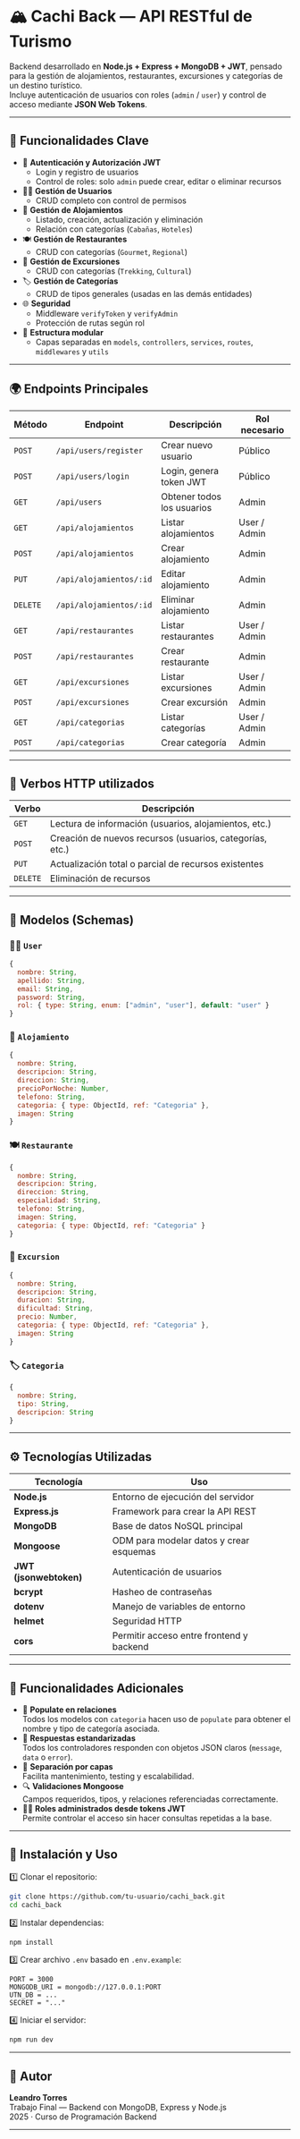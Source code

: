 # 🏔️ Cachi Back — API RESTful de Turismo

Backend desarrollado en **Node.js + Express + MongoDB + JWT**, pensado para la gestión de alojamientos, restaurantes, excursiones y categorías de un destino turístico.  
Incluye autenticación de usuarios con roles (`admin` / `user`) y control de acceso mediante **JSON Web Tokens**.

---

## 🚀 Funcionalidades Clave

- 🔐 **Autenticación y Autorización JWT**
  - Login y registro de usuarios
  - Control de roles: solo `admin` puede crear, editar o eliminar recursos
- 🧑‍💼 **Gestión de Usuarios**
  - CRUD completo con control de permisos
- 🏨 **Gestión de Alojamientos**
  - Listado, creación, actualización y eliminación
  - Relación con categorías (`Cabañas`, `Hoteles`)
- 🍽️ **Gestión de Restaurantes**
  - CRUD con categorías (`Gourmet`, `Regional`)
- 🧭 **Gestión de Excursiones**
  - CRUD con categorías (`Trekking`, `Cultural`)
- 🏷️ **Gestión de Categorías**
  - CRUD de tipos generales (usadas en las demás entidades)
- 🌐 **Seguridad**
  - Middleware `verifyToken` y `verifyAdmin`
  - Protección de rutas según rol
- 🧰 **Estructura modular**
  - Capas separadas en `models`, `controllers`, `services`, `routes`, `middlewares` y `utils`

---

## 🌍 Endpoints Principales

| Método   | Endpoint                | Descripción                | Rol necesario |
| -------- | ----------------------- | -------------------------- | ------------- |
| `POST`   | `/api/users/register`   | Crear nuevo usuario        | Público       |
| `POST`   | `/api/users/login`      | Login, genera token JWT    | Público       |
| `GET`    | `/api/users`            | Obtener todos los usuarios | Admin         |
| `GET`    | `/api/alojamientos`     | Listar alojamientos        | User / Admin  |
| `POST`   | `/api/alojamientos`     | Crear alojamiento          | Admin         |
| `PUT`    | `/api/alojamientos/:id` | Editar alojamiento         | Admin         |
| `DELETE` | `/api/alojamientos/:id` | Eliminar alojamiento       | Admin         |
| `GET`    | `/api/restaurantes`     | Listar restaurantes        | User / Admin  |
| `POST`   | `/api/restaurantes`     | Crear restaurante          | Admin         |
| `GET`    | `/api/excursiones`      | Listar excursiones         | User / Admin  |
| `POST`   | `/api/excursiones`      | Crear excursión            | Admin         |
| `GET`    | `/api/categorias`       | Listar categorías          | User / Admin  |
| `POST`   | `/api/categorias`       | Crear categoría            | Admin         |

---

## 🧩 Verbos HTTP utilizados

| Verbo    | Descripción                                              |
| -------- | -------------------------------------------------------- |
| `GET`    | Lectura de información (usuarios, alojamientos, etc.)    |
| `POST`   | Creación de nuevos recursos (usuarios, categorías, etc.) |
| `PUT`    | Actualización total o parcial de recursos existentes     |
| `DELETE` | Eliminación de recursos                                  |

---

## 🧠 Modelos (Schemas)

### 🧍‍♂️ `User`

```js
{
  nombre: String,
  apellido: String,
  email: String,
  password: String,
  rol: { type: String, enum: ["admin", "user"], default: "user" }
}
```

### 🏨 `Alojamiento`

```js
{
  nombre: String,
  descripcion: String,
  direccion: String,
  precioPorNoche: Number,
  telefono: String,
  categoria: { type: ObjectId, ref: "Categoria" },
  imagen: String
}
```

### 🍽️ `Restaurante`

```js
{
  nombre: String,
  descripcion: String,
  direccion: String,
  especialidad: String,
  telefono: String,
  imagen: String,
  categoria: { type: ObjectId, ref: "Categoria" }
}
```

### 🧭 `Excursion`

```js
{
  nombre: String,
  descripcion: String,
  duracion: String,
  dificultad: String,
  precio: Number,
  categoria: { type: ObjectId, ref: "Categoria" },
  imagen: String
}
```

### 🏷️ `Categoria`

```js
{
  nombre: String,
  tipo: String,
  descripcion: String
}
```

---

## ⚙️ Tecnologías Utilizadas

| Tecnología             | Uso                                      |
| ---------------------- | ---------------------------------------- |
| **Node.js**            | Entorno de ejecución del servidor        |
| **Express.js**         | Framework para crear la API REST         |
| **MongoDB**            | Base de datos NoSQL principal            |
| **Mongoose**           | ODM para modelar datos y crear esquemas  |
| **JWT (jsonwebtoken)** | Autenticación de usuarios                |
| **bcrypt**             | Hasheo de contraseñas                    |
| **dotenv**             | Manejo de variables de entorno           |
| **helmet**             | Seguridad HTTP                           |
| **cors**               | Permitir acceso entre frontend y backend |

---

## 🧩 Funcionalidades Adicionales

- 🔄 **Populate en relaciones**  
  Todos los modelos con `categoria` hacen uso de `populate` para obtener el nombre y tipo de categoría asociada.
- 🧾 **Respuestas estandarizadas**  
  Todos los controladores responden con objetos JSON claros (`message`, `data` o `error`).
- 🧱 **Separación por capas**  
  Facilita mantenimiento, testing y escalabilidad.
- 🔍 **Validaciones Mongoose**  
  Campos requeridos, tipos, y relaciones referenciadas correctamente.
- 🧑‍💻 **Roles administrados desde tokens JWT**  
  Permite controlar el acceso sin hacer consultas repetidas a la base.

---

## 🧰 Instalación y Uso

1️⃣ Clonar el repositorio:

```bash
git clone https://github.com/tu-usuario/cachi_back.git
cd cachi_back
```

2️⃣ Instalar dependencias:

```bash
npm install
```

3️⃣ Crear archivo `.env` basado en `.env.example`:

```
PORT = 3000
MONGODB_URI = mongodb://127.0.0.1:PORT
UTN_DB = ...
SECRET = "..."
```

4️⃣ Iniciar el servidor:

```bash
npm run dev
```

---

## 🧾 Autor

**Leandro Torres**  
Trabajo Final — Backend con MongoDB, Express y Node.js  
2025 · Curso de Programación Backend

---
